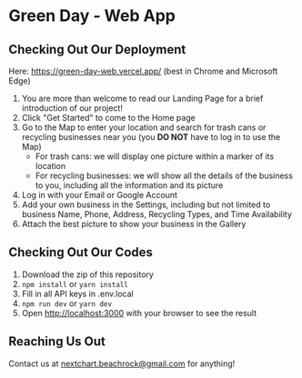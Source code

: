 # Green Day - Web App
## Checking Out Our Deployment
Here: https://green-day-web.vercel.app/ (best in Chrome and Microsoft Edge)
1. You are more than welcome to read our Landing Page for a brief introduction of our project!
2. Click "Get Started" to come to the Home page
3. Go to the Map to enter your location and search for trash cans or recycling businesses near you (you **DO NOT** have to log in to use the Map)
   * For trash cans: we will display one picture within a marker of its location
   * For recycling businesses: we will show all the details of the business to you, including all the information and its picture
4. Log in with your Email or Google Account
5. Add your own business in the Settings, including but not limited to business Name, Phone, Address, Recycling Types, and Time Availability
6. Attach the best picture to show your business in the Gallery
## Checking Out Our Codes
1. Download the zip of this repository
2. ```npm install``` or ```yarn install```
3. Fill in all API keys in .env.local
4. ```npm run dev``` or ```yarn dev```
5. Open [http://localhost:3000](http://localhost:3000) with your browser to see the result
## Reaching Us Out
Contact us at nextchart.beachrock@gmail.com for anything!
